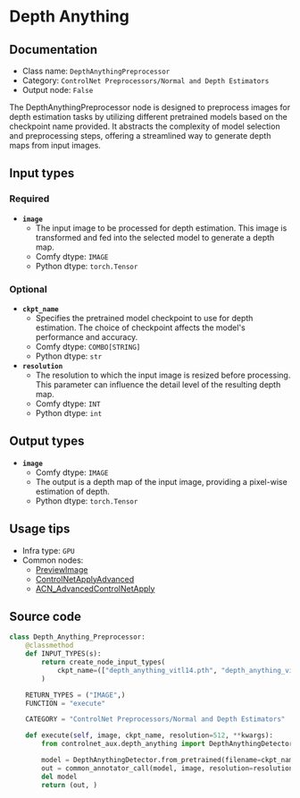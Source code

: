 # Depth Anything
## Documentation
- Class name: `DepthAnythingPreprocessor`
- Category: `ControlNet Preprocessors/Normal and Depth Estimators`
- Output node: `False`

The DepthAnythingPreprocessor node is designed to preprocess images for depth estimation tasks by utilizing different pretrained models based on the checkpoint name provided. It abstracts the complexity of model selection and preprocessing steps, offering a streamlined way to generate depth maps from input images.
## Input types
### Required
- **`image`**
    - The input image to be processed for depth estimation. This image is transformed and fed into the selected model to generate a depth map.
    - Comfy dtype: `IMAGE`
    - Python dtype: `torch.Tensor`
### Optional
- **`ckpt_name`**
    - Specifies the pretrained model checkpoint to use for depth estimation. The choice of checkpoint affects the model's performance and accuracy.
    - Comfy dtype: `COMBO[STRING]`
    - Python dtype: `str`
- **`resolution`**
    - The resolution to which the input image is resized before processing. This parameter can influence the detail level of the resulting depth map.
    - Comfy dtype: `INT`
    - Python dtype: `int`
## Output types
- **`image`**
    - Comfy dtype: `IMAGE`
    - The output is a depth map of the input image, providing a pixel-wise estimation of depth.
    - Python dtype: `torch.Tensor`
## Usage tips
- Infra type: `GPU`
- Common nodes:
    - [PreviewImage](../../Comfy/Nodes/PreviewImage.md)
    - [ControlNetApplyAdvanced](../../Comfy/Nodes/ControlNetApplyAdvanced.md)
    - [ACN_AdvancedControlNetApply](../../ComfyUI-Advanced-ControlNet/Nodes/ACN_AdvancedControlNetApply.md)



## Source code
```python
class Depth_Anything_Preprocessor:
    @classmethod
    def INPUT_TYPES(s):
        return create_node_input_types(
            ckpt_name=(["depth_anything_vitl14.pth", "depth_anything_vitb14.pth", "depth_anything_vits14.pth"], {"default": "depth_anything_vitl14.pth"})
        )

    RETURN_TYPES = ("IMAGE",)
    FUNCTION = "execute"

    CATEGORY = "ControlNet Preprocessors/Normal and Depth Estimators"

    def execute(self, image, ckpt_name, resolution=512, **kwargs):
        from controlnet_aux.depth_anything import DepthAnythingDetector

        model = DepthAnythingDetector.from_pretrained(filename=ckpt_name).to(model_management.get_torch_device())
        out = common_annotator_call(model, image, resolution=resolution)
        del model
        return (out, )

```
